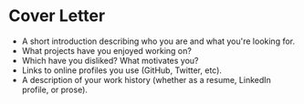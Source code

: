 # Cover Letter

* A short introduction describing who you are and what you're looking for.
* What projects have you enjoyed working on?
* Which have you disliked? What motivates you?
* Links to online profiles you use (GitHub, Twitter, etc).
* A description of your work history (whether as a resume, LinkedIn profile, or prose).
